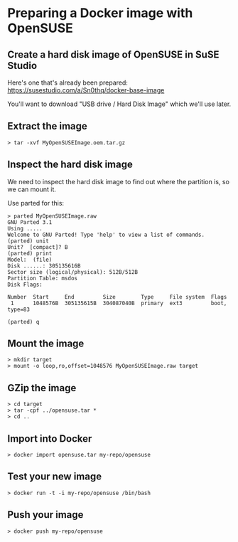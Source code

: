 # Preparing a Docker image with OpenSUSE

## Create a hard disk image of OpenSUSE in SuSE Studio

Here's one that's already been prepared: https://susestudio.com/a/Sn0thq/docker-base-image

You'll want to download "USB drive / Hard Disk Image" which we'll use later.

## Extract the image

```
> tar -xvf MyOpenSUSEImage.oem.tar.gz
```

## Inspect the hard disk image

We need to inspect the hard disk image to find out where the partition is, so we can mount it.

Use parted for this:

```
> parted MyOpenSUSEImage.raw
GNU Parted 3.1
Using .....
Welcome to GNU Parted! Type 'help' to view a list of commands.
(parted) unit
Unit?  [compact]? B
(parted) print
Model:  (file)
Disk ......: 305135616B
Sector size (logical/physical): 512B/512B
Partition Table: msdos
Disk Flags:

Number  Start     End         Size        Type     File system  Flags
 1      1048576B  305135615B  304087040B  primary  ext3         boot, type=83

(parted) q
```

## Mount the image

```
> mkdir target
> mount -o loop,ro,offset=1048576 MyOpenSUSEImage.raw target
```

## GZip the image

```
> cd target
> tar -cpf ../opensuse.tar *
> cd ..
```

## Import into Docker

```
> docker import opensuse.tar my-repo/opensuse
```

## Test your new image

```
> docker run -t -i my-repo/opensuse /bin/bash
```

## Push your image

```
> docker push my-repo/opensuse
```